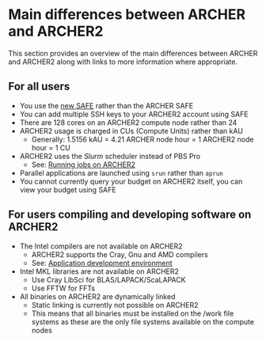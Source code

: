# Main differences between ARCHER and ARCHER2

This section provides an overview of the main differences between
ARCHER and ARCHER2 along with links to more information where 
appropriate.

## For all users

  - You use the [new SAFE](https://safe.epcc.ed.ac.uk) rather than the ARCHER SAFE
  - You can add multiple SSH keys to your ARCHER2 account using SAFE
  - There are 128 cores on an ARCHER2 compute node rather than 24
  - ARCHER2 usage is charged in CUs (Compute Units) rather than kAU
    - Generally: 1.5156 kAU = 4.21 ARCHER node hour = 1 ARCHER2 node hour = 1 CU
  - ARCHER2 uses the *Slurm* scheduler instead of PBS Pro
    - See: [Running jobs on ARCHER2](../user-guide/scheduler.md)
  - Parallel applications are launched using `srun` rather than `aprun`
  - You cannot currently query your budget on ARCHER2 itself, you can 
    view your budget using SAFE

## For users compiling and developing software on ARCHER2

  - The Intel compilers are not available on ARCHER2
    - ARCHER2 supports the Cray, Gnu and AMD compilers
    - See: [Application development environment](../user-guide/dev-environment.md)
  - Intel MKL libraries are not available on ARCHER2
    - Use Cray LibSci for BLAS/LAPACK/ScaLAPACK
    - Use FFTW for FFTs
  - All binaries on ARCHER2 are dynamically linked
    - Static linking is currently not possible on ARCHER2
    - This means that all binaries must be installed on the /work file systems
      as these are the only file systems available on the compute nodes